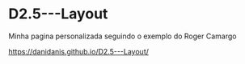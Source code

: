 # D2.5---Layout
Minha pagina personalizada seguindo o exemplo do Roger Camargo

https://danidanis.github.io/D2.5---Layout/

